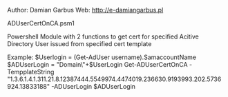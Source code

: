 
Author: Damian Garbus
Web: http://e-damiangarbus.pl

ADUserCertOnCA.psm1

Powershell Module with 2 functions to get cert for specified Acitive Directory User issued from specified cert template


Example:
$Userlogin = (Get-AdUser username).SamaccountName
$ADUserLogin = "Domain\"+$UserLogin
Get-ADUserCertOnCA -TempplateString "1.3.6.1.4.1.311.21.8.12387444.5549974.4474019.236630.9193993.202.5736924.13833188" -ADUserLogin $ADUserLogin
